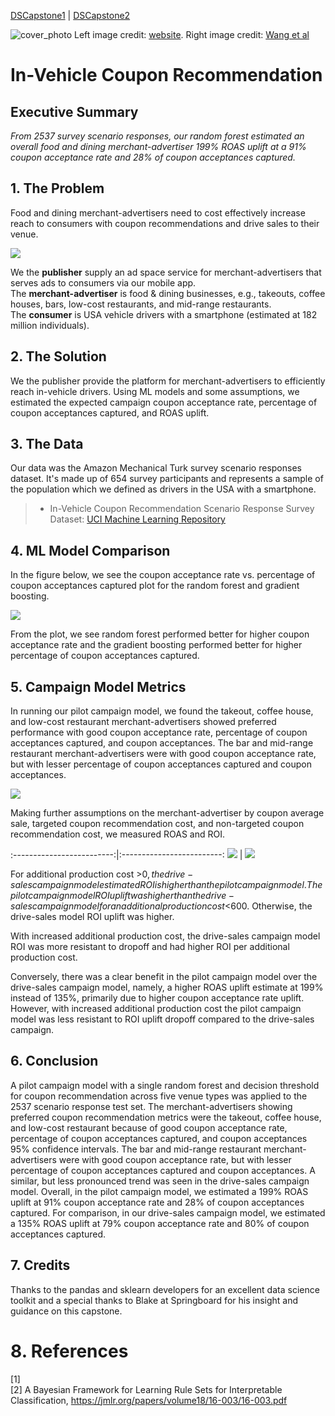 [DSCapstone1](https://pauljacob.github.io/DSCapstone1/) | [DSCapstone2](https://pauljacob.github.io/DSCapstone2/)

![cover_photo](./reports/image/vehicle_coupon_logo.png)
Left image credit: [website](). Right image credit: [Wang et al](https://jmlr.org/papers/volume18/16-003/16-003.pdf)

# In-Vehicle Coupon Recommendation

## Executive Summary

*From 2537 survey scenario responses, our random forest estimated an overall food and dining merchant-advertiser 199% ROAS uplift at a 91% coupon acceptance rate and 28% of coupon acceptances captured.*

## 1. The Problem

Food and dining merchant-advertisers need to cost effectively increase reach to consumers with coupon recommendations and drive sales to their venue.

![](./reports/image/entity_diagram.png)

We the <b>publisher</b> supply an ad space service for merchant-advertisers that serves ads to consumers via our mobile app.  
The <b>merchant-advertiser</b> is food & dining businesses, e.g., takeouts, coffee houses, bars, low-cost restaurants, and mid-range restaurants.  
The <b>consumer</b> is USA vehicle drivers with a smartphone (estimated at 182 million individuals).  

## 2. The Solution
We the publisher provide the platform for merchant-advertisers to efficiently reach in-vehicle drivers. Using ML models and some assumptions, we estimated the expected campaign coupon acceptance rate, percentage of coupon acceptances captured, and ROAS uplift.



## 3. The Data

Our data was the Amazon Mechanical Turk survey scenario responses dataset. It's made up of 654 survey participants and represents a sample of the population which we defined as drivers in the USA with a smartphone.

> * In-Vehicle Coupon Recommendation Scenario Response Survey Dataset: [UCI Machine Learning Repository](https://archive.ics.uci.edu/dataset/603/in+vehicle+coupon+recommendation)



## 4. ML Model Comparison

In the figure below, we see the coupon acceptance rate vs. percentage of coupon acceptances captured plot for the random forest and gradient boosting.

![](./reports/image/figure_precision_recall_curve_random_forest_gradient_boosting_metric_auc_v4dot3.png)

From the plot, we see random forest performed better for higher coupon acceptance rate and the gradient boosting performed better for higher percentage of coupon acceptances captured.


## 5. Campaign Model Metrics

In running our pilot campaign model, we found the takeout, coffee house, and low-cost restaurant merchant-advertisers showed preferred performance with good coupon acceptance rate, percentage of coupon acceptances captured, and coupon acceptances. The bar and mid-range restaurant merchant-advertisers were with good coupon acceptance rate, but with lesser percentage of coupon acceptances captured and coupon acceptances.


![](./reports/image/figure_random_forest_gradient_boosting_campaign_model_metrics_v4dot3.png)


Making further assumptions on the merchant-advertiser by coupon average sale, targeted coupon recommendation cost, and non-targeted coupon recommendation cost, we measured ROAS and ROI.


:-------------------------:|:-------------------------:
![](./reports/image/figure_random_forest_gradient_boosting_campaign_roi_per_additional_production_cost_v4dot3.png) | ![](./reports/image/figure_random_forest_gradient_boosting_campaign_roi_uplift_estimate_per_additional_production_cost_v4dot3.png)


For additional production cost >$0, the drive-sales campaign model estimated ROI is higher than the pilot campaign model.
The pilot campaign model ROI uplift was higher than the drive-sales campaign model for an additional production cost <$600. Otherwise, the drive-sales model ROI uplift was higher.


With increased additional production cost, the drive-sales campaign model ROI was more resistant to dropoff and had higher ROI per additional production cost. 

Conversely, there was a clear benefit in the pilot campaign model over the drive-sales campaign model, namely, a higher ROAS uplift estimate at 199% instead of 135%, primarily due to higher coupon acceptance rate uplift. However, with increased additional production cost the pilot campaign model was less resistant to ROI uplift dropoff compared to the drive-sales campaign.


## 6. Conclusion

A pilot campaign model with a single random forest and decision threshold for coupon recommendation across five venue types was applied to the 2537 scenario response test set. The merchant-advertisers showing preferred coupon recommendation metrics were the takeout, coffee house, and low-cost restaurant because of good coupon acceptance rate, percentage of coupon acceptances captured, and coupon acceptances 95% confidence intervals. The bar and mid-range restaurant merchant-advertisers were with good coupon acceptance rate, but with lesser percentage of coupon acceptances captured and coupon acceptances. A similar, but less pronounced trend was seen in the drive-sales campaign model. Overall, in the pilot campaign model, we estimated a 199% ROAS uplift at 91% coupon acceptance rate and 28% of coupon acceptances captured. For comparison, in our drive-sales campaign model, we estimated a 135% ROAS uplift at 79% coupon acceptance rate and 80% of coupon acceptances captured.



## 7. Credits

Thanks to the pandas and sklearn developers for an excellent data science toolkit and a special thanks to Blake at Springboard for his insight and guidance on this capstone.

# 8. References
[1]  
[2] A Bayesian Framework for Learning Rule Sets for Interpretable Classification, https://jmlr.org/papers/volume18/16-003/16-003.pdf









